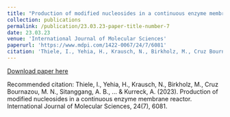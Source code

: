 ```yaml
---
title: "Production of modified nucleosides in a continuous enzyme membrane reactor"
collection: publications
permalink: /publication/23.03.23-paper-title-number-7
date: 23.03.23
venue: 'International Journal of Molecular Sciences'
paperurl: 'https://www.mdpi.com/1422-0067/24/7/6081'
citation: 'Thiele, I., Yehia, H., Krausch, N., Birkholz, M., Cruz Bournazou, M. N., Sitanggang, A. B., ... & Kurreck, A. (2023). Production of modified nucleosides in a continuous enzyme membrane reactor. International Journal of Molecular Sciences, 24(7), 6081.'
---
```

[Download paper here](https://www.mdpi.com/1422-0067/24/7/6081)

Recommended citation: Thiele, I., Yehia, H., Krausch, N., Birkholz, M., Cruz Bournazou, M. N., Sitanggang, A. B., ... & Kurreck, A. (2023). Production of modified nucleosides in a continuous enzyme membrane reactor. International Journal of Molecular Sciences, 24(7), 6081.